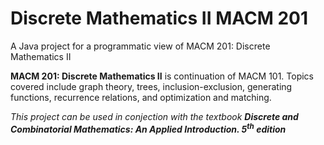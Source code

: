 # Discrete Mathematics II MACM 201
<p>A Java project for a programmatic view of MACM 201: Discrete Mathematics II</p>  

<p><strong>MACM 201: Discrete Mathematics II</strong> is continuation of MACM 101. Topics covered include graph theory, trees, inclusion-exclusion, generating functions, recurrence relations, and optimization and matching.</p>

<p><em>This project can be used in conjection with the textbook <strong>Discrete and Combinatorial Mathematics: An Applied Introduction. 5<sup>th</sup> edition</strong></em></p>

